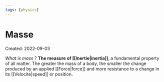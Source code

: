 ```yaml
---
tags: [physics] 
---
```

# Masse
Created: 2022-09-03

*What is mass*
?
**The measure of [[Inertie|inertia]]**, a fundamental property of all matter. The greater the mass of a body, the smaller the change produced by an applied [[Force|force]] and more resistance to a change in its [[Velocite|speed]] or position.
<!--SR:!2022-10-04,20,250-->